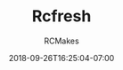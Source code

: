 ---
title: "Rcfresh"
date: 2018-09-26T16:25:04-07:00
draft: false
author: "RCMakes"
client: "RCMakes"
youtubeURL: "sX8nwbw2_-w"
videoName: "RCFresh"
videoDescription: "Video shows people working in the shop with member eating strawberries watching them."
iframe: '<iframe width="560" height="315" src="https://www.youtube.com/embed/sX8nwbw2_-w" frameborder="0" allow="autoplay; encrypted-media" allowfullscreen></iframe>'
embedLink: "https://www.youtube.com/embed/sX8nwbw2_-w"
---